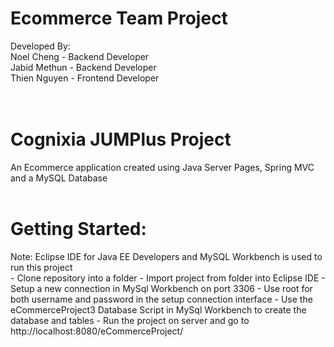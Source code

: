 # Ecommerce Team Project
Developed By:<br/>
Noel Cheng - Backend Developer <br/>
Jabid Methun - Backend Developer <br/>
Thien Nguyen - Frontend Developer <br/>
<br/>
<br/>
<h1>Cognixia JUMPlus Project</h1>
An Ecommerce application created using Java Server Pages, Spring MVC and a MySQL Database
<br>
<br/>
<h1>Getting Started:</h1>
Note: Eclipse IDE for Java EE Developers and MySQL Workbench is used to run this project<br/>
- Clone repository into a folder
- Import project from folder into Eclipse IDE
- Setup a new connection in MySql Workbench on port 3306
  - Use root for both username and password in the setup connection interface
- Use the eCommerceProject3 Database Script in MySql Workbench to create the database and tables
- Run the project on server and go to http://localhost:8080/eCommerceProject/

